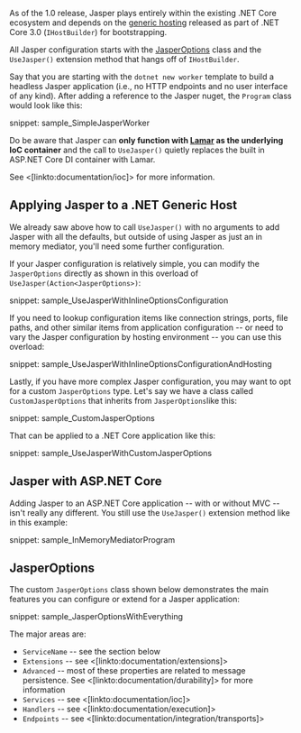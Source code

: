<!--title:Bootstrapping & Configuration-->

As of the 1.0 release, Jasper plays entirely within the existing .NET Core ecosystem and depends on the [generic hosting](https://docs.microsoft.com/en-us/aspnet/core/fundamentals/host/generic-host?view=aspnetcore-3.1) released as part of .NET Core 3.0 (`IHostBuilder`) for bootstrapping.

All Jasper configuration starts with the [JasperOptions](https://github.com/JasperFx/jasper/blob/master/src/Jasper/JasperOptions.cs) class and the `UseJasper()` extension method that hangs off of `IHostBuilder`.

Say that you are starting with the `dotnet new worker` template to build a headless Jasper
application (i.e., no HTTP endpoints and no user interface of any kind). After adding a reference to the Jasper nuget,
the `Program` class would look like this:

snippet: sample_SimpleJasperWorker

Do be aware that Jasper can **only function with [Lamar](https://jasperfx.github.io/lamar) as the underlying IoC container** and
the call to `UseJasper()` quietly replaces the built in ASP.NET Core DI container with Lamar.

See <[linkto:documentation/ioc]> for more information.


## Applying Jasper to a .NET Generic Host

We already saw above how to call `UseJasper()` with no arguments to add Jasper with all the defaults, but outside of using Jasper as just an in memory mediator, you'll need some further configuration.

If your Jasper configuration is relatively simple, you can modify the `JasperOptions` directly as shown in this overload of `UseJasper(Action<JasperOptions>)`:

snippet: sample_UseJasperWithInlineOptionsConfiguration

If you need to lookup configuration items like connection strings, ports, file paths, and other similar
items from application configuration -- or need to vary the Jasper configuration by hosting environment -- you
can use this overload:

snippet: sample_UseJasperWithInlineOptionsConfigurationAndHosting

Lastly, if you have more complex Jasper configuration, you may want to opt for a custom `JasperOptions`
type. Let's say we have a class called `CustomJasperOptions` that inherits from `JasperOptions`like this:

snippet: sample_CustomJasperOptions

That can be applied to a .NET Core application like this:

snippet: sample_UseJasperWithCustomJasperOptions





## Jasper with ASP.NET Core

Adding Jasper to an ASP.NET Core application -- with or without MVC -- isn't really any different. You still use the `UseJasper()` extension method like in this example:

snippet: sample_InMemoryMediatorProgram


## JasperOptions

The custom `JasperOptions` class shown below demonstrates the main features you can configure or extend for a Jasper application:


snippet: sample_JasperOptionsWithEverything

The major areas are:

* `ServiceName` -- see the section below
* `Extensions` -- see <[linkto:documentation/extensions]>
* `Advanced` -- most of these properties are related to message persistence. See <[linkto:documentation/durability]> for more information
* `Services` -- see <[linkto:documentation/ioc]>
* `Handlers` -- see <[linkto:documentation/execution]>
* `Endpoints` -- see <[linkto:documentation/integration/transports]>



